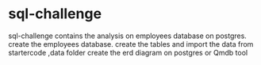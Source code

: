 # sql-challenge
sql-challenge contains the analysis on employees database on postgres.
create the employees database.
create the tables and import the data from startercode ,data folder 
create the erd diagram on postgres or Qmdb tool